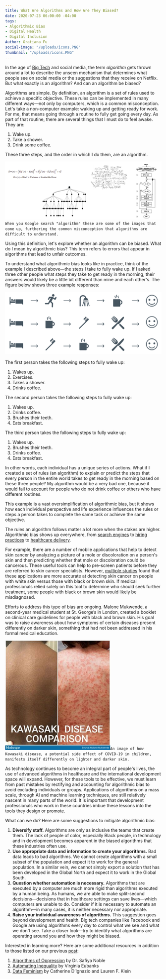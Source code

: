 ```yaml
---
title: What Are Algorithms and How Are They Biased?
date: 2020-07-23 06:00:00 -04:00
tags:
- Algorithmic Bias
- Digital Health
- Digital Inclusion
Author: Gratiana Fu
social-image: "/uploads/icons.PNG"
thumbnail: "/uploads/icons.PNG"
---
```


In the age of [Big Tech](https://en.wikipedia.org/wiki/Big_Tech) and social media, the term *algorithm* gets thrown around a lot to describe the unseen mechanism that determines what people see on social media or the suggestions that they receive on Netflix. But what exactly is an algorithm? And can an algorithm be biased?

<!--more-->

Algorithms are simple. By definition, an algorithm is a set of rules used to achieve a specific objective. These rules can be implemented in many different ways—not only by computers, which is a common misconception. Let's take a non-computer example: waking up and getting ready for work. For me, that means going through a routine to fully get going every day. As part of that routine, there are several things that I must do to feel awake. They are:

1. Wake up.
2. Take a shower.
3. Drink some coffee.

These three steps, and the order in which I do them, are an algorithm.

![algorithms.PNG](/uploads/algorithms.PNG)`When you Google search "algorithm" these are some of the images that come up, furthering the common misconception that algorithms are difficult to understand.`

Using this definition, let's explore whether an algorithm can be biased. What do I mean by algorithmic bias? This term refers to errors that appear in algorithms that lead to unfair outcomes.

To understand what algorithmic bias looks like in practice, think of the example I described above—the steps I take to fully wake up. If I asked three other people what steps they take to get ready in the morning, their answers would likely be a little bit different than mine and each other's. The figure below shows three example responses:

![icons.PNG](/uploads/icons.PNG)

The first person takes the following steps to fully wake up:

1. Wakes up.
2. Exercises.
3. Takes a shower.
4. Drinks coffee.

The second person takes the following steps to fully wake up:

1. Wakes up.
2. Drinks coffee.
3. Brushes their teeth.
4. Eats breakfast.

The third person takes the following steps to fully wake up:

1. Wakes up.
2. Brushes their teeth.
3. Drinks coffee.
4. Eats breakfast.

In other words, each individual has a unique series of actions. What if I created a set of rules (an algorithm) to explain or predict the steps that every person in the entire world takes to get ready in the morning based on these three people? My algorithm would be a very bad one, because it would fail to account for people who do not drink coffee or others who have different routines.

This example is a vast oversimplification of algorithmic bias, but it shows how each individual perspective and life experience influences the rules or steps a person takes to complete the same task or achieve the same objective.

The rules an algorithm follows matter a lot more when the stakes are higher. Algorithmic bias shows up everywhere, from [search engines](https://time.com/5318918/search-results-engine-google-bias-trusted-sources/) to [hiring practices](https://resources.workable.com/stories-and-insights/unconscious-bias-in-recruitment) to [healthcare delivery](https://news.uchicago.edu/story/health-care-prediction-algorithm-biased-against-black-patients-study-finds).

For example, there are a number of mobile applications that help to detect skin cancer by analyzing a picture of a mole or discoloration on a person's skin and then predicting whether that mole or discoloration could be cancerous. These useful tools can help to pre-screen patients before they are referred to skin cancer specialists. However, [multiple studies](https://www.theatlantic.com/health/archive/2018/08/machine-learning-dermatology-skin-color/567619/) found that these applications are more accurate at detecting skin cancer on people with white skin versus those with black or brown skin. If medical professionals relied solely on this tool to determine who should seek further treatment, some people with black or brown skin would likely be misdiagnosed.

Efforts to address this type of bias are ongoing. Malone Mukwende, a second-year medical student at St. George’s in London, created a booklet on clinical care guidelines for people with black and brown skin. His goal was to raise awareness about how symptoms of certain diseases present differently on darker skin, something that had not been addressed in his formal medical education.

![ou_200710_bame_handbook_kawasaki_disease_malone_mukwende_575x600.jpg](/uploads/ou_200710_bame_handbook_kawasaki_disease_malone_mukwende_575x600.jpg)`An image of how Kawasaki disease, a potential side effect of COVID-19 in children, manifests itself differently on lighter and darker skin.`

As technology continues to become an integral part of people's lives, the use of advanced algorithms in healthcare and the international development space will expand. However, for these tools to be effective, we must learn from past mistakes by rectifying and accounting for algorithmic bias to avoid excluding individuals or groups. Applications of algorithms on a mass scale, through AI and machine learning techniques, are still relatively nascent in many parts of the world. It is important that development professionals who work in these countries imbue these lessons into the tools they design or promote.

What can we do? Here are some suggestions to mitigate algorithmic bias:

1. **Diversify staff.** Algorithms are only as inclusive the teams that create them. The lack of people of color, especially Black people, in technology and in development becomes apparent in the biased algorithms that these industries often use.
2. **Use appropriate data and information to create your algorithms.** Bad data leads to bad algorithms. We cannot create algorithms with a small subset of the population and expect it to work for the general population. In a similar vein, we cannot simply export a solution that has been developed in the Global North and expect it to work in the Global South.
3. **Question whether automation is necessary.** Algorithms that are executed by a computer are much more rigid than algorithms executed by a human being. As humans, we are able to make split-second decisions—decisions that in healthcare settings can save lives—which computers are unable to do. Consider if it is necessary to automate an algorithm—in many cases, it is neither necessary nor appropriate.
4. **Raise your individual awareness of algorithms.** This suggestion goes beyond development and health. Big tech companies like Facebook and Google are using algorithms every day to control what we see and what we don't see. Take a closer look—try to identify what algorithms are operating around you and how they might be biased.

Interested in learning more? Here are some additional resources in addition to those listed on our previous [post](https://dai-global-digital.com/understanding-algorithmic-bias.html):

1. [Algorithms of Oppression](https://nyupress.org/9781479837243/algorithms-of-oppression/) by Dr. Safiya Noble
2. [Automating Inequality](https://us.macmillan.com/books/9781250074317) by Virginia Eubanks
3. [Data Feminism](https://data-feminism.mitpress.mit.edu/) by Catherine D’Ignazio and Lauren F. Klein